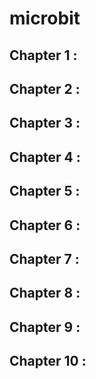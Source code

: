 # microbit
## Chapter 1 :
## Chapter 2 :
## Chapter 3 :
## Chapter 4 :
## Chapter 5 :
## Chapter 6 :
## Chapter 7 :
## Chapter 8 :
## Chapter 9 :
## Chapter 10 :
